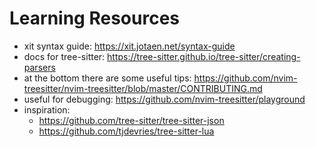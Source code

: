 # Learning Resources
- xit syntax guide: https://xit.jotaen.net/syntax-guide
- docs for tree-sitter: https://tree-sitter.github.io/tree-sitter/creating-parsers
- at the bottom there are some useful tips: https://github.com/nvim-treesitter/nvim-treesitter/blob/master/CONTRIBUTING.md
- useful for debugging: https://github.com/nvim-treesitter/playground
- inspiration:
  - https://github.com/tree-sitter/tree-sitter-json
  - https://github.com/tjdevries/tree-sitter-lua
